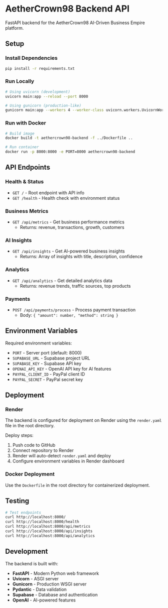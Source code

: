 # AetherCrown98 Backend API

FastAPI backend for the AetherCrown98 AI-Driven Business Empire platform.

## Setup

### Install Dependencies

```bash
pip install -r requirements.txt
```

### Run Locally

```bash
# Using uvicorn (development)
uvicorn main:app --reload --port 8000

# Using gunicorn (production-like)
gunicorn main:app --workers 4 --worker-class uvicorn.workers.UvicornWorker --bind 0.0.0.0:8000
```

### Run with Docker

```bash
# Build image
docker build -t aethercrown98-backend -f ../Dockerfile ..

# Run container
docker run -p 8000:8000 -e PORT=8000 aethercrown98-backend
```

## API Endpoints

### Health & Status

- `GET /` - Root endpoint with API info
- `GET /health` - Health check with environment status

### Business Metrics

- `GET /api/metrics` - Get business performance metrics
  - Returns: revenue, transactions, growth, customers

### AI Insights

- `GET /api/insights` - Get AI-powered business insights
  - Returns: Array of insights with title, description, confidence

### Analytics

- `GET /api/analytics` - Get detailed analytics data
  - Returns: revenue trends, traffic sources, top products

### Payments

- `POST /api/payments/process` - Process payment transaction
  - Body: `{ "amount": number, "method": string }`

## Environment Variables

Required environment variables:

- `PORT` - Server port (default: 8000)
- `SUPABASE_URL` - Supabase project URL
- `SUPABASE_KEY` - Supabase API key
- `OPENAI_API_KEY` - OpenAI API key for AI features
- `PAYPAL_CLIENT_ID` - PayPal client ID
- `PAYPAL_SECRET` - PayPal secret key

## Deployment

### Render

The backend is configured for deployment on Render using the `render.yaml` file in the root directory.

Deploy steps:
1. Push code to GitHub
2. Connect repository to Render
3. Render will auto-detect `render.yaml` and deploy
4. Configure environment variables in Render dashboard

### Docker Deployment

Use the `Dockerfile` in the root directory for containerized deployment.

## Testing

```bash
# Test endpoints
curl http://localhost:8000/
curl http://localhost:8000/health
curl http://localhost:8000/api/metrics
curl http://localhost:8000/api/insights
curl http://localhost:8000/api/analytics
```

## Development

The backend is built with:
- **FastAPI** - Modern Python web framework
- **Uvicorn** - ASGI server
- **Gunicorn** - Production WSGI server
- **Pydantic** - Data validation
- **Supabase** - Database and authentication
- **OpenAI** - AI-powered features
